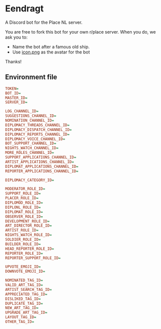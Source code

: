# Eendragt

A Discord bot for the Place NL server.

You are free to fork this bot for your own r/place server. When you do, we ask you to:

- Name the bot after a famous old ship.
- Use [icon.png](images/icon.png) as the avatar for the bot

Thanks!

## Environment file
```ini
TOKEN=
BOT_ID=
MASTER_ID=
SERVER_ID=

LOG_CHANNEL_ID=
SUGGESTIONS_CHANNEL_ID=
NOMINATION_CHANNEL_ID=
DIPLOMACY_THREADS_CHANNEL_ID=
DIPLOMACY_DISPATCH_CHANNEL_ID=
DIPLOMACY_REPORTS_CHANNEL_ID=
DIPLOMACY_VOICE_CHANNEL_ID=
BOT_SUPPORT_CHANNEL_ID=
NIGHTS_WATCH_CHANNEL_ID=
MORE_ROLES_CHANNEL_ID=
SUPPORT_APPLICATIONS_CHANNEL_ID=
ARTIST_APPLICATIONS_CHANNEL_ID=
DIPLOMAT_APPLICATIONS_CHANNEL_ID=
REPORTER_APPLICATIONS_CHANNEL_ID=

DIPLOMACY_CATEGORY_ID=

MODERATOR_ROLE_ID=
SUPPORT_ROLE_ID=
PLACER_ROLE_ID=
DIPLOMOD_ROLE_ID=
DIPLONL_ROLE_ID=
DIPLOMAT_ROLE_ID=
OBSERVER_ROLE_ID=
DEVELOPMENT_ROLE_ID=
ART_DIRECTOR_ROLE_ID=
ARTIST_ROLE_ID=
NIGHTS_WATCH_ROLE_ID=
SOLDIER_ROLE_ID=
BUILDER_ROLE_ID=
HEAD_REPORTER_ROLE_ID=
REPORTER_ROLE_ID=
REPORTER_SUPPORT_ROLE_ID=

UPVOTE_EMOJI_ID=
DOWNVOTE_EMOJI_ID=

NOMINATED_TAG_ID=
VALID_ART_TAG_ID=
ARTIST_SEARCH_TAG_ID=
APPRECIATED_TAG_ID=
DISLIKED_TAG_ID=
DUPLICATE_TAG_ID=
NEW_ART_TAG_ID=
UPGRADE_ART_TAG_ID=
LAYOUT_TAG_ID=
OTHER_TAG_ID=
```